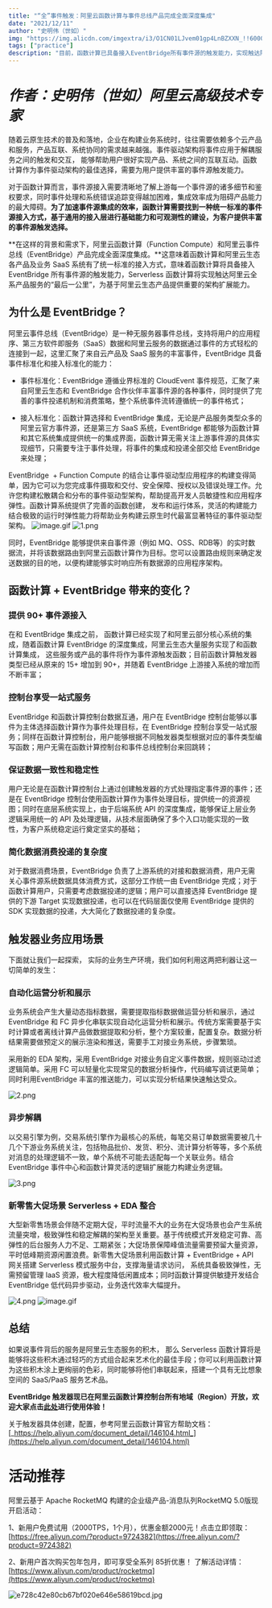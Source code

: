 ```yaml
---
title: "“全”事件触发：阿里云函数计算与事件总线产品完成全面深度集成"
date: "2021/12/11"
author: "史明伟（世如）"
img: "https://img.alicdn.com/imgextra/i3/O1CN01LJvem01gp4LnBZXXN_!!6000000004190-0-tps-685-383.jpg"
tags: ["practice"]
description: "目前，函数计算已具备接入EventBridge所有事件源的触发能力，实现触达阿里云全系产品服务的“最后一公里”。"
---
```

# _作者：史明伟（世如）阿里云高级技术专家_

随着云原生技术的普及和落地，企业在构建业务系统时，往往需要依赖多个云产品和服务，产品互联、系统协同的需求越来越强。事件驱动架构将事件应用于解耦服务之间的触发和交互， 能够帮助用户很好实现产品、系统之间的互联互动。函数计算作为事件驱动架构的最佳选择，需要为用户提供丰富的事件源触发能力。

对于函数计算而言，事件源接入需要清晰地了解上游每一个事件源的诸多细节和鉴权要求，同时事件处理和系统错误追踪变得越加困难，集成效率成为阻碍产品能力的最大障碍。**为了加速事件源集成的效率，函数计算需要找到一种统一标准的事件源接入方式，基于通用的接入层进行基础能力和可观测性的建设，为客户提供丰富的事件源触发选择。**

**在这样的背景和需求下，阿里云函数计算（Function Compute）和阿里云事件总线（EventBridge）产品完成全面深度集成。**这意味着函数计算和阿里云生态各产品及业务 SaaS 系统有了统一标准的接入方式，意味着函数计算将具备接入 EventBridge 所有事件源的触发能力，Serverless 函数计算将实现触达阿里云全系产品服务的“最后一公里”，为基于阿里云生态产品提供重要的架构扩展能力。

## 为什么是 EventBridge？

阿里云事件总线（EventBridge）是一种无服务器事件总线，支持将用户的应用程序、第三方软件即服务（SaaS）数据和阿里云服务的数据通过事件的方式轻松的连接到一起，这里汇聚了来自云产品及 SaaS 服务的丰富事件，EventBridge 具备事件标准化和接入标准化的能力：

- 事件标准化：EventBridge 遵循业界标准的 CloudEvent 事件规范，汇聚了来自阿里云生态和 EventBridge 合作伙伴丰富事件源的各种事件，同时提供了完善的事件投递机制和消费策略，整个系统事件流转遵循统一的事件格式；

- 接入标准化：函数计算选择和 EventBridge 集成，无论是产品服务类型众多的阿里云官方事件源，还是第三方 SaaS 系统，EventBridge 都能够为函数计算和其它系统集成提供统一的集成界面，函数计算无需关注上游事件源的具体实现细节，只需要专注于事件处理，将事件的集成和投递全部交给 EventBridge 来处理；

EventBridge  + Function Compute 的结合让事件驱动型应用程序的构建变得简单，因为它可以为您完成事件摄取和交付、安全保障、授权以及错误处理工作。允许您构建松散耦合和分布的事件驱动型架构，帮助提高开发人员敏捷性和应用程序弹性。函数计算系统提供了完善的函数创建， 发布和运行体系，灵活的构建能力结合极致的运行时弹性能力将帮助业务构建云原生时代最富显著特征的事件驱动型架构。
![image.gif](https://intranetproxy.alipay.com/skylark/lark/0/2023/gif/59356401/1680489430222-c6dce613-fa31-4344-a860-1966def27d85.gif#clientId=u6d65494b-96a0-4&height=1&id=QpXMi&name=image.gif&originHeight=1&originWidth=1&originalType=binary&ratio=1&rotation=0&showTitle=false&status=done&style=none&taskId=uf437c26f-bb6c-48b9-a41c-18b580f8dbb&title=&width=1)
![1.png](https://intranetproxy.alipay.com/skylark/lark/0/2023/png/59356401/1680489430361-ea11f50e-3a84-4cb9-9a56-694f7c6911b2.png#clientId=u6d65494b-96a0-4&height=604&id=CWnT6&name=1.png&originHeight=604&originWidth=1080&originalType=binary&ratio=1&rotation=0&showTitle=false&status=done&style=none&taskId=u26af68a8-9300-45ee-98ee-9de071a8866&title=&width=1080)

同时，EventBridge 能够提供来自事件源（例如 MQ、OSS、RDB等）的实时数据流，并将该数据路由到阿里云函数计算作为目标。您可以设置路由规则来确定发送数据的目的地，以便构建能够实时响应所有数据源的应用程序架构。

## 函数计算 + EventBridge 带来的变化？

### 提供 90+ 事件源接入

在和 EventBridge 集成之前， 函数计算已经实现了和阿里云部分核心系统的集成，随着函数计算 EventBridge 的深度集成，阿里云生态大量服务实现了和函数计算集成， 这些服务或产品的事件将作为事件源触发函数；目前函数计算触发器类型已经从原来的 15+ 增加到 90+，并随着 EventBridge 上游接入系统的增加而不断丰富；

### 控制台享受一站式服务

EventBridge 和函数计算控制台数据互通，用户在 EventBridge 控制台能够以事件为主体选择函数计算作为事件处理目标，在 EventBridge 控制台享受一站式服务；同样在函数计算控制台，用户能够根据不同触发器类型根据对应的事件类型编写函数；用户无需在函数计算控制台和事件总线控制台来回跳转；

### 保证数据一致性和稳定性

用户无论是在函数计算控制台上通过创建触发器的方式处理指定事件源的事件；还是在 EventBridge 控制台使用函数计算作为事件处理目标，提供统一的资源视图；同时在底层系统实现上，由于后端系统 API 的深度集成，能够保证上层业务逻辑采用统一的 API 及处理逻辑，从技术层面确保了多个入口功能实现的一致性，为客户系统稳定运行奠定坚实的基础； 

### 简化数据消费投递的复杂度

对于数据消费场景，EventBridge 负责了上游系统的对接和数据消费，用户无需关心事件源系统数据具体消费方式，这部分工作统一由 EventBridge 完成；对于函数计算用户，只需要考虑数据投递的逻辑；用户可以直接选择 EventBridge 提供的下游 Target 实现数据投递，也可以在代码层面仅使用 EventBridge 提供的 SDK 实现数据的投递，大大简化了数据投递的复杂度。

## 触发器业务应用场景

下面就让我们一起探索， 实际的业务生产环境，我们如何利用这两把利器让这一切简单的发生：

### 自动化运营分析和展示

业务系统会产生大量动态指标数据，需要提取指标数据做运营分析和展示，通过 EventBridge 和 FC 异步化串联实现自动化运营分析和展示。传统方案需要基于实时计算或者离线计算产品做数据提取和分析，整个方案较重，配置复杂。数据分析结果需要做预定义的展示渲染和推送，需要手工对接业务系统，步骤繁琐。

采用新的 EDA 架构，采用 EventBridge 对接业务自定义事件数据，规则驱动过滤逻辑简单。采用 FC 可以轻量化实现常见的数据分析操作，代码编写调试更简单；同时利用EventBridge 丰富的推送能力，可以实现分析结果快速触达受众。

![2.png](https://intranetproxy.alipay.com/skylark/lark/0/2023/png/59356401/1680489432104-a5559ddd-1295-40a2-9c5a-fef59cdd8f9a.png#clientId=u6d65494b-96a0-4&height=523&id=Lz7QJ&name=2.png&originHeight=523&originWidth=1080&originalType=binary&ratio=1&rotation=0&showTitle=false&status=done&style=none&taskId=u17c8a461-41a9-4c39-ad14-30ba71f2928&title=&width=1080)

### 异步解耦

以交易引擎为例，交易系统引擎作为最核心的系统，每笔交易订单数据需要被几十几个下游业务系统关注，包括物品批价、发货、积分、流计算分析等等，多个系统对消息的处理逻辑不一致，单个系统不可能去适配每一个关联业务。结合 EventBridge 事件中心和函数计算灵活的逻辑扩展能力构建业务逻辑。

![3.png](https://intranetproxy.alipay.com/skylark/lark/0/2023/png/59356401/1680489430320-678789ff-71f2-4ad6-9622-6ff35db6cd79.png#clientId=u6d65494b-96a0-4&height=526&id=QbpB0&name=3.png&originHeight=526&originWidth=1080&originalType=binary&ratio=1&rotation=0&showTitle=false&status=done&style=none&taskId=u6d4a9253-46db-4d6f-8d81-1a3008edb8e&title=&width=1080)

### 新零售大促场景 Serverless + EDA 整合

大型新零售场景会伴随不定期大促，平时流量不大的业务在大促场景也会产生系统流量突增，极致弹性和稳定解耦的架构至关重要。基于传统模式开发稳定可靠、高弹性的后台服务人力不足、工期紧张；大促场景保障峰值流量需要预留大量资源，平时低峰期资源闲置浪费。新零售大促场景利用函数计算 + EventBridge + API 网关搭建 Serverless 模式服务中台，支撑海量请求访问， 系统具备极致弹性，无需预留管理 IaaS 资源，极大程度降低闲置成本；同时函数计算提供敏捷开发结合 EventBridge 低代码异步驱动，业务迭代效率大幅提升。

![4.png](https://intranetproxy.alipay.com/skylark/lark/0/2023/png/59356401/1680489430468-b8ace8f3-71d9-4716-a270-902f272638b0.png#clientId=u6d65494b-96a0-4&height=545&id=ZRX9M&name=4.png&originHeight=545&originWidth=1080&originalType=binary&ratio=1&rotation=0&showTitle=false&status=done&style=none&taskId=u332f5407-0704-41aa-b7f3-0ba22e09872&title=&width=1080)
![image.gif](https://intranetproxy.alipay.com/skylark/lark/0/2023/gif/59356401/1680489432467-f4bcacbb-fcc0-41c0-88cc-3deb9238ea46.gif#clientId=u6d65494b-96a0-4&height=1&id=EAXFB&name=image.gif&originHeight=1&originWidth=1&originalType=binary&ratio=1&rotation=0&showTitle=false&status=done&style=none&taskId=u292a9460-437a-4432-856b-cc3c20b5d5f&title=&width=1)
## 总结

如果说事件背后的服务是阿里云生态服务的积木， 那么 Serverless 函数计算将是能够将这些积木通过轻巧的方式组合起来艺术化的最佳手段；你可以利用函数计算为这些积木涂上更绚丽的色彩，同时能够将他们串联起来，搭建一个具有无比想象空间的 SaaS/PaaS 服务艺术品。

**EventBridge 触发器现已在阿里云函数计算控制台所有地域（Region）开放，欢迎大家点击**[**此处**](https://www.aliyun.com/product/fc)**进行使用体验！**

关于触发器具体创建，配置，参考阿里云函数计算官方帮助文档：[_https://help.aliyun.com/document_detail/146104.html_](https://help.aliyun.com/document_detail/146104.html)

# 活动推荐

阿里云基于 Apache RocketMQ 构建的企业级产品-消息队列RocketMQ 5.0版现开启活动：

1、新用户免费试用（2000TPS，1个月），优惠金额2000元！点击立即领取：[https://free.aliyun.com/?product=9724382](https://free.aliyun.com/?product=9724382)

2、新用户首次购买包年包月，即可享受全系列 85折优惠！ 了解活动详情：[https://www.aliyun.com/product/rocketmq](https://www.aliyun.com/product/rocketmq)

![e728c42e80cb67bf020e646e58619bcd.jpg](https://intranetproxy.alipay.com/skylark/lark/0/2023/jpeg/59356401/1680576637562-9af35fbf-d64b-4f81-b950-7e72f91b5ca2.jpeg#clientId=u449ffa34-59ce-4&from=paste&height=675&id=u462ad3c6&name=e728c42e80cb67bf020e646e58619bcd.jpg&originHeight=675&originWidth=1920&originalType=binary&ratio=1&rotation=0&showTitle=false&size=258156&status=done&style=none&taskId=u26cea311-dc98-45bd-8c8c-c7884e57c37&title=&width=1920)